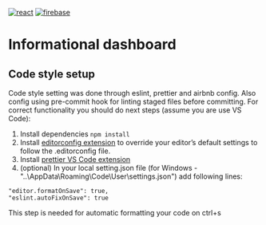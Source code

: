 [![react](https://img.shields.io/badge/react-16.10-blue.svg)](https://reactjs.org)
[![firebase](https://img.shields.io/badge/-firebase-yellow.svg)](https://firebase.google.com/)

# Informational dashboard

## Code style setup

Code style setting was done through eslint, prettier and airbnb config. Also config using pre-commit hook for linting staged files before committing.
For correct functionality you should do next steps (assume you are use VS Code):

1. Install dependencies `npm install`
2. Install [editorconfig extension](https://marketplace.visualstudio.com/items?itemName=EditorConfig.EditorConfig) to override your editor’s default settings to follow the .editorconfig file.
3. Install [prettier VS Code extension](https://marketplace.visualstudio.com/items?itemName=esbenp.prettier-vscode)
4. (optional) In your local setting.json file (for Windows - "..\AppData\Roaming\Code\User\settings.json") add following lines:

```
"editor.formatOnSave": true,
"eslint.autoFixOnSave": true
```

This step is needed for automatic formatting your code on ctrl+s
